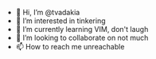 - 👋 Hi, I’m @tvadakia
- 👀 I’m interested in tinkering
- 🌱 I’m currently learning VIM, don't laugh
- 💞️ I’m looking to collaborate on not much
- 📫 How to reach me unreachable

<!---
tvadakia/tvadakia is a ✨ special ✨ repository because its `README.md` (this file) appears on your GitHub profile.
You can click the Preview link to take a look at your changes.
--->
